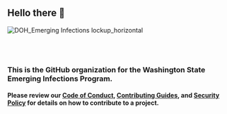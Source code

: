 ## Hello there 👋

![DOH_Emerging Infections lockup_horizontal](https://github.com/user-attachments/assets/6c8e3b33-254b-485f-8050-fc00cd9ed11a)

<br>
<br>

### This is the GitHub organization for the Washington State Emerging Infections Program.

#### Please review our [Code of Conduct](CODE_OF_CONDUCT.md), [Contributing Guides](), and [Security Policy](SECURITY.md) for details on how to contribute to a project.


<!--

👩‍💻 Check out our website! https://nwpage.org/

👩‍💻 Useful resources - where can the community find your docs? Is there anything else the community should know?
🍿 Fun facts - what does your team eat for breakfast?
🧙 Remember, you can do mighty things with the power of [Markdown](https://docs.github.com/github/writing-on-github/getting-started-with-writing-and-formatting-on-github/basic-writing-and-formatting-syntax)
-->
